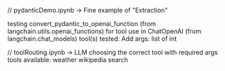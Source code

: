 // pydanticDemo.ipynb -> Fine example of "Extraction"

testing convert_pydantic_to_openai_function (from langchain.utils.openai_functions) for tool use in ChatOpenAI (from langchain.chat_models)
tool(s) tested:
  Add
  args: list of int



// toolRouting.ipynb -> LLM choosing the correct tool with required args
tools available:
  weather
  wikipedia search